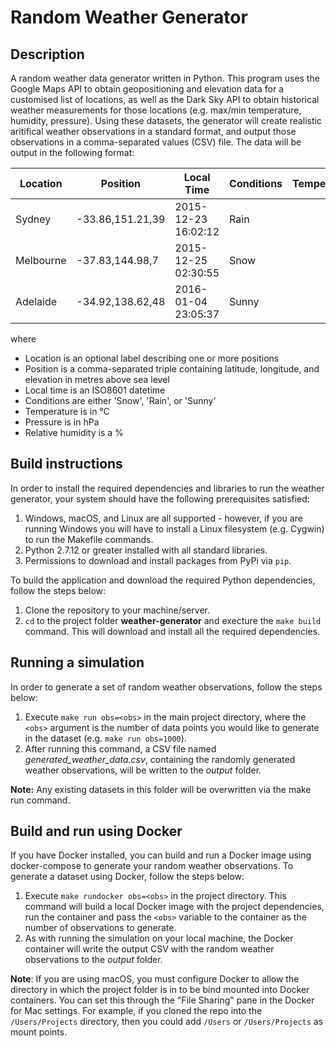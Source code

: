 # Random Weather Generator

## Description

A random weather data generator written in Python. This program uses the Google Maps API to obtain geopositioning and elevation data for a customised list of locations, as well as the Dark Sky API to obtain historical weather measurements for those locations (e.g. max/min temperature, humidity, pressure). Using these datasets, the generator will create realistic aritifical weather observations in a standard format, and output those observations in a comma-separated values (CSV) file. The data will be output in the following format:

Location  | Position         | Local Time          | Conditions | Temperature | Pressure | Humidity
--------- | ---------------- | ------------------- | ---------- | -----------:| --------:| --------:
Sydney    | -33.86,151.21,39 | 2015-12-23 16:02:12 | Rain       |       +12.5 |   1010.3 | 97
Melbourne | -37.83,144.98,7  | 2015-12-25 02:30:55 | Snow       |        -5.3 |    998.4 | 55
Adelaide  | -34.92,138.62,48 | 2016-01-04 23:05:37 | Sunny      |       +39.4 |   1114.1 | 12

where

 - Location is an optional label describing one or more positions
 - Position is a comma-separated triple containing latitude, longitude, and
   elevation in metres above sea level
 - Local time is an ISO8601 datetime
 - Conditions are either 'Snow', 'Rain', or 'Sunny'
 - Temperature is in °C
 - Pressure is in hPa
 - Relative humidity is a %

## Build instructions

In order to install the required dependencies and libraries to run the weather generator, your system should have the following prerequisites satisfied:
1. Windows, macOS, and Linux are all supported - however, if you are running Windows you will have to install a Linux filesystem (e.g. Cygwin) to run the Makefile commands.
1. Python 2.7.12 or greater installed with all standard libraries.
1. Permissions to download and install packages from PyPi via `pip`.

To build the application and download the required Python dependencies, follow the steps below:
1. Clone the repository to your machine/server.
2. `cd` to the project folder **weather-generator** and execture the `make build` command. This will download and install all the required dependencies.

## Running a simulation

In order to generate a set of random weather observations, follow the steps below:
1. Execute `make run obs=<obs>` in the main project directory, where the `<obs>` argument is the number of data points you would like to generate in the dataset (e.g. `make run obs=1000`).
2. After running this command, a CSV file named _generated_weather_data.csv_, containing the randomly generated weather observations, will be written to the _output_ folder.

**Note:** Any existing datasets in this folder will be overwritten via the make run command.

## Build and run using Docker

If you have Docker installed, you can build and run a Docker image using docker-compose to generate your random weather observations. To generate a dataset using Docker, follow the steps below:
1. Execute `make rundocker obs=<obs>` in the project directory. This command will build a local Docker image with the project dependencies, run the container and pass the `<obs>` variable to the container as the number of observations to generate.
2. As with running the simulation on your local machine, the Docker container will write the output CSV with the random weather observations to the _output_ folder.

**Note**: If you are using macOS, you must configure Docker to allow the directory in which the project folder is in to be bind mounted into Docker containers. You can set this through the "File Sharing" pane in the Docker for Mac settings. For example, if you cloned the repo into the `/Users/Projects` directory, then you could add `/Users` or `/Users/Projects` as mount points.





